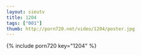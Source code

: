 ```yaml
--- 
layout: sieutv
title: 1204
tags: ["001"]
thumb: http://porn720.net/video/1204/poster.jpg
---
```

{% include porn720 key="1204" %} 
